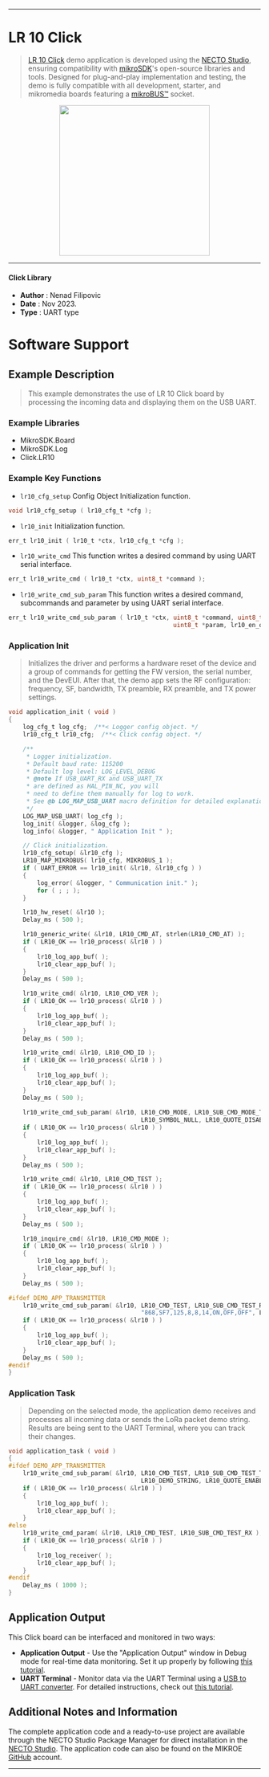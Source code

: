 
---
# LR 10 Click

> [LR 10 Click](https://www.mikroe.com/?pid_product=MIKROE-5986) demo application is developed using
the [NECTO Studio](https://www.mikroe.com/necto), ensuring compatibility with [mikroSDK](https://www.mikroe.com/mikrosdk)'s
open-source libraries and tools. Designed for plug-and-play implementation and testing, the demo is fully compatible with
all development, starter, and mikromedia boards featuring a [mikroBUS&trade;](https://www.mikroe.com/mikrobus) socket.

<p align="center">
  <img src="https://www.mikroe.com/?pid_product=MIKROE-5986&image=1" height=300px>
</p>

---

#### Click Library

- **Author**        : Nenad Filipovic
- **Date**          : Nov 2023.
- **Type**          : UART type

# Software Support

## Example Description

> This example demonstrates the use of LR 10 Click board 
> by processing the incoming data and displaying them on the USB UART.

### Example Libraries

- MikroSDK.Board
- MikroSDK.Log
- Click.LR10

### Example Key Functions

- `lr10_cfg_setup` Config Object Initialization function.
```c
void lr10_cfg_setup ( lr10_cfg_t *cfg );
```

- `lr10_init` Initialization function.
```c
err_t lr10_init ( lr10_t *ctx, lr10_cfg_t *cfg );
```

- `lr10_write_cmd` This function writes a desired command by using UART serial interface.
```c
err_t lr10_write_cmd ( lr10_t *ctx, uint8_t *command );
```

- `lr10_write_cmd_sub_param` This function writes a desired command, subcommands and parameter by using UART serial interface.
```c
err_t lr10_write_cmd_sub_param ( lr10_t *ctx, uint8_t *command, uint8_t *sub_param, 
                                              uint8_t *param, lr10_en_quote_t en_quote );
```

### Application Init

> Initializes the driver and performs a hardware reset of the device
> and a group of commands for getting the FW version, the serial number, and the DevEUI. 
> After that, the demo app sets the RF configuration: 
> frequency, SF, bandwidth, TX preamble, RX preamble, and TX power settings.

```c
void application_init ( void ) 
{
    log_cfg_t log_cfg;  /**< Logger config object. */
    lr10_cfg_t lr10_cfg;  /**< Click config object. */

    /** 
     * Logger initialization.
     * Default baud rate: 115200
     * Default log level: LOG_LEVEL_DEBUG
     * @note If USB_UART_RX and USB_UART_TX 
     * are defined as HAL_PIN_NC, you will 
     * need to define them manually for log to work. 
     * See @b LOG_MAP_USB_UART macro definition for detailed explanation.
     */
    LOG_MAP_USB_UART( log_cfg );
    log_init( &logger, &log_cfg );
    log_info( &logger, " Application Init " );

    // Click initialization.
    lr10_cfg_setup( &lr10_cfg );
    LR10_MAP_MIKROBUS( lr10_cfg, MIKROBUS_1 );
    if ( UART_ERROR == lr10_init( &lr10, &lr10_cfg ) ) 
    {
        log_error( &logger, " Communication init." );
        for ( ; ; );
    }

    lr10_hw_reset( &lr10 );
    Delay_ms ( 500 );

    lr10_generic_write( &lr10, LR10_CMD_AT, strlen(LR10_CMD_AT) );
    if ( LR10_OK == lr10_process( &lr10 ) ) 
    {
        lr10_log_app_buf( );
        lr10_clear_app_buf( );
    }
    Delay_ms ( 500 );

    lr10_write_cmd( &lr10, LR10_CMD_VER );
    if ( LR10_OK == lr10_process( &lr10 ) ) 
    {
        lr10_log_app_buf( );
        lr10_clear_app_buf( );
    }
    Delay_ms ( 500 );

    lr10_write_cmd( &lr10, LR10_CMD_ID );
    if ( LR10_OK == lr10_process( &lr10 ) ) 
    {
        lr10_log_app_buf( );
        lr10_clear_app_buf( );
    }
    Delay_ms ( 500 );
    
    lr10_write_cmd_sub_param( &lr10, LR10_CMD_MODE, LR10_SUB_CMD_MODE_TEST, 
                                     LR10_SYMBOL_NULL, LR10_QUOTE_DISABLE );
    if ( LR10_OK == lr10_process( &lr10 ) ) 
    {
        lr10_log_app_buf( );
        lr10_clear_app_buf( );
    }
    Delay_ms ( 500 );

    lr10_write_cmd( &lr10, LR10_CMD_TEST );
    if ( LR10_OK == lr10_process( &lr10 ) ) 
    {
        lr10_log_app_buf( );
        lr10_clear_app_buf( );
    }
    Delay_ms ( 500 );

    lr10_inquire_cmd( &lr10, LR10_CMD_MODE );
    if ( LR10_OK == lr10_process( &lr10 ) ) 
    {
        lr10_log_app_buf( );
        lr10_clear_app_buf( );
    }
    Delay_ms ( 500 );

#ifdef DEMO_APP_TRANSMITTER
    lr10_write_cmd_sub_param( &lr10, LR10_CMD_TEST, LR10_SUB_CMD_TEST_RFCFG, 
                                     "868,SF7,125,8,8,14,ON,OFF,OFF", LR10_QUOTE_DISABLE );
    if ( LR10_OK == lr10_process( &lr10 ) ) 
    {
        lr10_log_app_buf( );
        lr10_clear_app_buf( );
    }
    Delay_ms ( 500 );
#endif  
}
```

### Application Task

> Depending on the selected mode, the application demo receives 
> and processes all incoming data or sends the LoRa packet demo string.
> Results are being sent to the UART Terminal, where you can track their changes.

```c
void application_task ( void ) 
{
#ifdef DEMO_APP_TRANSMITTER
    lr10_write_cmd_sub_param( &lr10, LR10_CMD_TEST, LR10_SUB_CMD_TEST_TX_STR, 
                                     LR10_DEMO_STRING, LR10_QUOTE_ENABLE );
    if ( LR10_OK == lr10_process( &lr10 ) ) 
    {
        lr10_log_app_buf( );
        lr10_clear_app_buf( );
    }
#else
    lr10_write_cmd_param( &lr10, LR10_CMD_TEST, LR10_SUB_CMD_TEST_RX );
    if ( LR10_OK == lr10_process( &lr10 ) ) 
    {
        lr10_log_receiver( );
        lr10_clear_app_buf( );
    }
#endif
    Delay_ms ( 1000 );   
}
```

## Application Output

This Click board can be interfaced and monitored in two ways:
- **Application Output** - Use the "Application Output" window in Debug mode for real-time data monitoring.
Set it up properly by following [this tutorial](https://www.youtube.com/watch?v=ta5yyk1Woy4).
- **UART Terminal** - Monitor data via the UART Terminal using
a [USB to UART converter](https://www.mikroe.com/click/interface/usb?interface*=uart,uart). For detailed instructions,
check out [this tutorial](https://help.mikroe.com/necto/v2/Getting%20Started/Tools/UARTTerminalTool).

## Additional Notes and Information

The complete application code and a ready-to-use project are available through the NECTO Studio Package Manager for 
direct installation in the [NECTO Studio](https://www.mikroe.com/necto). The application code can also be found on
the MIKROE [GitHub](https://github.com/MikroElektronika/mikrosdk_click_v2) account.

---
